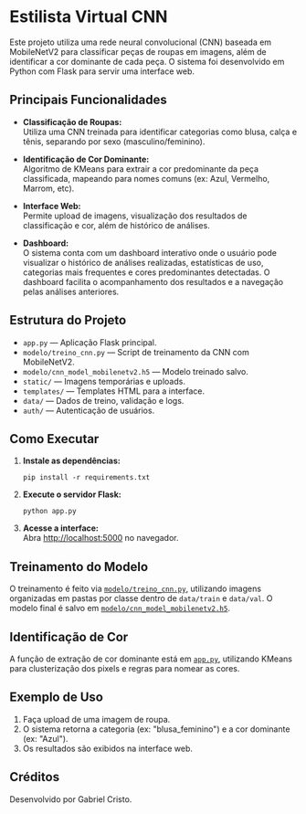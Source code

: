 # Estilista Virtual CNN

Este projeto utiliza uma rede neural convolucional (CNN) baseada em MobileNetV2 para classificar peças de roupas em imagens, além de identificar a cor dominante de cada peça. O sistema foi desenvolvido em Python com Flask para servir uma interface web.

## Principais Funcionalidades

- **Classificação de Roupas:**  
	Utiliza uma CNN treinada para identificar categorias como blusa, calça e tênis, separando por sexo (masculino/feminino).

- **Identificação de Cor Dominante:**  
	Algoritmo de KMeans para extrair a cor predominante da peça classificada, mapeando para nomes comuns (ex: Azul, Vermelho, Marrom, etc).

- **Interface Web:**  
	Permite upload de imagens, visualização dos resultados de classificação e cor, além de histórico de análises.

- **Dashboard:**  
	O sistema conta com um dashboard interativo onde o usuário pode visualizar o histórico de análises realizadas, estatísticas de uso, categorias mais frequentes e cores predominantes detectadas. O dashboard facilita o acompanhamento dos resultados e a navegação pelas análises anteriores.

## Estrutura do Projeto

- `app.py` — Aplicação Flask principal.
- `modelo/treino_cnn.py` — Script de treinamento da CNN com MobileNetV2.
- `modelo/cnn_model_mobilenetv2.h5` — Modelo treinado salvo.
- `static/` — Imagens temporárias e uploads.
- `templates/` — Templates HTML para a interface.
- `data/` — Dados de treino, validação e logs.
- `auth/` — Autenticação de usuários.

## Como Executar

1. **Instale as dependências:**
	 ```
	 pip install -r requirements.txt
	 ```

2. **Execute o servidor Flask:**
	 ```
	 python app.py
	 ```

3. **Acesse a interface:**  
	 Abra [http://localhost:5000](http://localhost:5000) no navegador.

## Treinamento do Modelo

O treinamento é feito via [`modelo/treino_cnn.py`](modelo/treino_cnn.py), utilizando imagens organizadas em pastas por classe dentro de `data/train` e `data/val`. O modelo final é salvo em [`modelo/cnn_model_mobilenetv2.h5`](modelo/cnn_model_mobilenetv2.h5).

## Identificação de Cor

A função de extração de cor dominante está em [`app.py`](app.py), utilizando KMeans para clusterização dos pixels e regras para nomear as cores.

## Exemplo de Uso

1. Faça upload de uma imagem de roupa.
2. O sistema retorna a categoria (ex: "blusa_feminino") e a cor dominante (ex: "Azul").
3. Os resultados são exibidos na interface web.

## Créditos

Desenvolvido por Gabriel Cristo.

